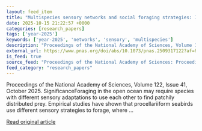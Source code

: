 ```yaml
---
layout: feed_item
title: "Multispecies sensory networks and social foraging strategies: Implications for population decline in procellariiform seabirds"
date: 2025-10-15 21:22:57 +0000
categories: [research_papers]
tags: ['year-2025']
keywords: ['year-2025', 'networks', 'sensory', 'multispecies']
description: "Proceedings of the National Academy of Sciences, Volume 122, Issue 41, October 2025"
external_url: https://www.pnas.org/doi/abs/10.1073/pnas.2509317122?af=R
is_feed: true
source_feed: "Proceedings of the National Academy of Sciences: Proceedings of the National Academy of Sciences: Table of Contents"
feed_category: "research_papers"
---
```


Proceedings of the National Academy of Sciences, Volume 122, Issue 41, October 2025. SignificanceForaging in the open ocean may require species with different sensory adaptations to use each other to find patchily distributed prey. Empirical studies have shown that procellariiform seabirds use different sensory strategies to forage, where ...

[Read original article](https://www.pnas.org/doi/abs/10.1073/pnas.2509317122?af=R)
